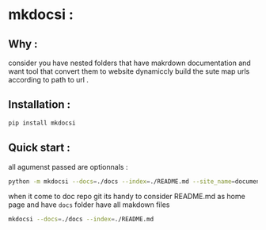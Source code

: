 # mkdocsi : 

## Why  : 
consider you have nested folders that have makrdown documentation and want tool that convert them to website dynamiccly build the sute map urls according to path to url .



## Installation : 
```bash
pip install mkdocsi
```

## Quick start : 
all agumenst passed are optionnals  : 
```bash
python -m mkdocsi --docs=./docs --index=./README.md --site_name=documentation --mkdocs=./mkdocs.yml
```
when it come to doc repo git its handy to consider README.md as home page and have `docs` folder have all makdown files 

```bash
mkdocsi --docs=./docs --index=./README.md 
```